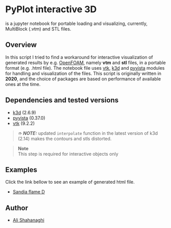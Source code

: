 # PyPlot interactive 3D

is a jupyter notebook for portable loading and visualizing, currently, MultiBlock (.vtm) and STL files.

## Overview

In this script I tried to find a workaround for interactive visualization of generated results by e.g. [OpenFOAM][OF], namely **vtm** and **stl** files, in a portable format (e.g. .html file). The notebook file uses [vtk][vtk], [k3d][k3d] and [pyvista][pyvista] modules for handling and visualization of the files. This script is originally written in **2020**, and the choice of packages are based on performance of available ones at the time.

## Dependencies and tested versions

- [k3d] (2.6.9)
- [pyvista] (0.37.0)
- [vtk] (9.2.2)

> &#10158; **_NOTE:_** updated `interpolate` function in the latest version of k3d (2.14) makes the contours and stls distorted.

> **Note**  
This step is required for interactive objects only

## Examples

Click the link bellow to see an example of generated html file.

- [Sandia flame D][sandiaD]

## Author
- [Ali Shahanaghi](https://github.com/Ali-Shaha)

[OF]: https://openfoam.org/
[vtk]: https://gitlab.kitware.com/vtk/vtk
[k3d]: https://github.com/K3D-tools/K3D-jupyter
[pyvista]: https://docs.pyvista.org/
[sandiaD]: https://htmlpreview.github.io/?https://github.com/Ali-Shaha/PyPlot_Interactive_3d/blob/main/examples/sandiaFlameD/volume.html

